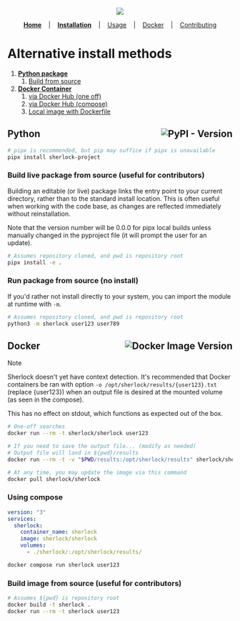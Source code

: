 <p align=center>
  <br>
  <a href="https://sherlock-project.github.io/" target="_blank"><img src="https://user-images.githubusercontent.com/27065646/53551960-ae4dff80-3b3a-11e9-9075-cef786c69364.png"/></a>
  <br>
</p>

<p align="center">
  <strong><a href="https://github.com/sherlock-project/sherlock">Home</a></strong>
  &nbsp;&nbsp;&nbsp;|&nbsp;&nbsp;&nbsp;
  <strong><a href="#">Installation</a></strong>
  &nbsp;&nbsp;&nbsp;|&nbsp;&nbsp;&nbsp;
  <a href="https://github.com/sherlock-project/sherlock#usage">Usage</a>
  &nbsp;&nbsp;&nbsp;|&nbsp;&nbsp;&nbsp;
  <a href="#docker">Docker</a>
  &nbsp;&nbsp;&nbsp;|&nbsp;&nbsp;&nbsp;
  <a href="https://github.com/sherlock-project/sherlock/docs/CONTRIBUTING.md">Contributing</a>
</p>



# Alternative install methods

1. __[Python package](#python)__
    1. [Build from source](#build-and-install-package-from-source)
1. __[Docker Container](#docker)__
    1. [via Docker Hub (one off)](#docker)
    1. [via Docker Hub (compose)](#using-compose)
    1. [Local image with Dockerfile](#build-image-from-source-alternative-to-docker-hub)

<h2>
Python
<a href="https://pypi.org/project/sherlock-project/"><img align="right" alt="PyPI - Version" src="https://img.shields.io/pypi/v/sherlock-project?style=for-the-badge&logo=PyPI&label=PyPI&color=darkgreen"></a>
</h2>

```bash
# pipx is recommended, but pip may suffice if pipx is unavailable
pipx install sherlock-project
```

### Build live package from source (useful for contributors)

Building an editable (or live) package links the entry point to your current directory, rather than to the standard install location. This is often useful when working with the code base, as changes are reflected immediately without reinstallation.

Note that the version number will be 0.0.0 for pipx local builds unless manually changed in the pyproject file (it will prompt the user for an update).

```bash
# Assumes repository cloned, and pwd is repository root
pipx install -e .
```

### Run package from source (no install)

If you'd rather not install directly to your system, you can import the module at runtime with `-m`.

```bash
# Assumes repository cloned, and pwd is repository root
python3 -m sherlock user123 user789
```

<h2>
Docker
<a href="https://hub.docker.com/r/sherlock/sherlock"><img align="right" alt="Docker Image Version" src="https://img.shields.io/docker/v/sherlock/sherlock?sort=semver&style=for-the-badge&logo=docker&label=Docker&color=darkgreen"></a>
</h2>

> [!NOTE]
> Sherlock doesn't yet have context detection. It's recommended that Docker containers be ran with option `-o /opt/sherlock/results/{user123}.txt` (replace {user123}) when an output file is desired at the mounted volume (as seen in the compose).
>
> This has no effect on stdout, which functions as expected out of the box.

```bash
# One-off searches
docker run --rm -t sherlock/sherlock user123

# If you need to save the output file... (modify as needed)
# Output file will land in ${pwd}/results
docker run --rm -t -v "$PWD/results:/opt/sherlock/results" sherlock/sherlock -o /opt/sherlock/results/text.txt user123
```

```bash
# At any time, you may update the image via this command
docker pull sherlock/sherlock
```

### Using compose

```yml
version: "3"
services:
  sherlock:
    container_name: sherlock
    image: sherlock/sherlock
    volumes:
      - ./sherlock/:/opt/sherlock/results/
```

```bash
docker compose run sherlock user123
```

### Build image from source (useful for contributors)

```bash
# Assumes ${pwd} is repository root
docker build -t sherlock .
docker run --rm -t sherlock user123
```
